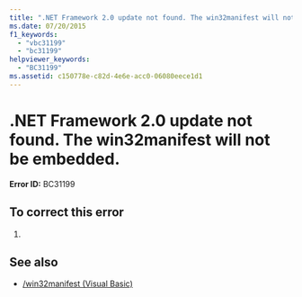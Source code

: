 ```yaml
---
title: ".NET Framework 2.0 update not found. The win32manifest will not be embedded."
ms.date: 07/20/2015
f1_keywords: 
  - "vbc31199"
  - "bc31199"
helpviewer_keywords: 
  - "BC31199"
ms.assetid: c150778e-c82d-4e6e-acc0-06080eece1d1
---
```

# .NET Framework 2.0 update not found. The win32manifest will not be embedded.
**Error ID:** BC31199  
  
## To correct this error  
  
1.  
  
## See also
- [/win32manifest (Visual Basic)](../../visual-basic/reference/command-line-compiler/win32manifest.md)
